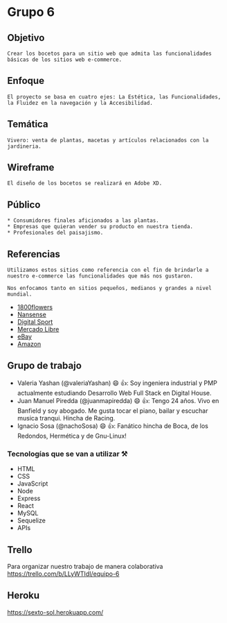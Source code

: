 # Grupo 6 
## Objetivo
```
Crear los bocetos para un sitio web que admita las funcionalidades
básicas de los sitios web e-commerce.
```
## Enfoque
```
El proyecto se basa en cuatro ejes: La Estética, las Funcionalidades, 
la Fluidez en la navegación y la Accesibilidad.
```
## Temática
```
Vivero: venta de plantas, macetas y artículos relacionados con la jardineria.
```
## Wireframe
```
El diseño de los bocetos se realizará en Adobe XD.
```
## Público
```
* Consumidores finales aficionados a las plantas.
* Empresas que quieran vender su producto en nuestra tienda.
* Profesionales del paisajismo.
```
## Referencias
```
Utilizamos estos sitios como referencia con el fin de brindarle a
nuestro e-commerce las funcionalidades que más nos gustaron.

Nos enfocamos tanto en sitios pequeños, medianos y grandes a nivel 
mundial.
```

* [1800flowers](https://www.1800flowers.com/ "1800flowers")
* [Nansense](https://www.nansense.com/ "Nansense")
* [Digital Sport](https://www.digitalsport.com.ar/ "Digital Sport")
* [Mercado Libre](https://www.mercadolibre.com.ar/ "Mercdado Libre")
* [eBay](https://www.ebay.com/ "eBay")
* [Amazon](https://www.amazon.com/-/es/ "Amazon")


## Grupo de trabajo
* Valeria Yashan (@valeriaYashan) :smile: :+1:: Soy ingeniera industrial y PMP actualmente estudiando Desarrollo Web Full Stack en Digital House.
* Juan Manuel Piredda (@juanmapiredda) :smile: :+1:: Tengo 24 años. Vivo en Banfield y soy abogado. Me gusta tocar el piano, bailar y escuchar musica tranqui. Hincha de Racing.
* Ignacio Sosa (@nachoSosa) :smile: :+1:: Fanático hincha de Boca, de los Redondos, Hermética y de Gnu-Linux!
### Tecnologías que se van a utilizar :hammer_and_pick:
- HTML
- CSS
- JavaScript
- Node 
- Express
- React
- MySQL
- Sequelize
- APIs
## Trello
Para organizar nuestro trabajo de manera colaborativa
https://trello.com/b/LLyWTIdI/equipo-6

## Heroku
https://sexto-sol.herokuapp.com/
